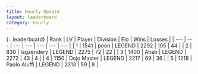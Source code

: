 ```yaml
---
title: Hourly Update
layout: leaderboard
category: hourly
---
```


{: .leaderboard}
| Rank | LV | Player | Division | Elo | Wins | Losses |
| --- | --- | --- | --- | --- | --- | --- |
| <span data-change="0">1</span> | 1541 | <span title="ID: 540690">poon</span> | LEGEND | <span data-change="0">2292</span> | <span data-change="0">105</span> | <span data-change="0">44</span> |
| <span data-change="1">2</span> | 830 | <span title="ID: 628282">lagzendery</span> | LEGEND | <span data-change="27">2275</span> | <span data-change="5">72</span> | <span data-change="0">22</span> |
| <span data-change="-1">3</span> | 1400 | <span title="ID: 402846">Ahab</span> | LEGEND | <span data-change="0">2272</span> | <span data-change="0">43</span> | <span data-change="0">4</span> |
| <span data-change="1">4</span> | 1150 | <span title="ID: 431504">Dojo Master</span> | LEGEND | <span data-change="4">2217</span> | <span data-change="1">69</span> | <span data-change="0">36</span> |
| <span data-change="-1">5</span> | 1218 | <span title="ID: 512212">Paolo Aluffi</span> | LEGEND | <span data-change="0">2213</span> | <span data-change="0">59</span> | <span data-change="0">8</span> |